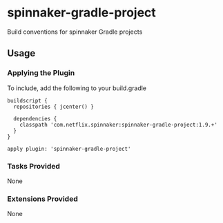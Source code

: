 spinnaker-gradle-project
==============

Build conventions for spinnaker Gradle projects

## Usage

### Applying the Plugin

To include, add the following to your build.gradle

    buildscript {
      repositories { jcenter() }

      dependencies {
        classpath 'com.netflix.spinnaker:spinnaker-gradle-project:1.9.+'
      }
    }

    apply plugin: 'spinnaker-gradle-project'

### Tasks Provided

None

### Extensions Provided

None


